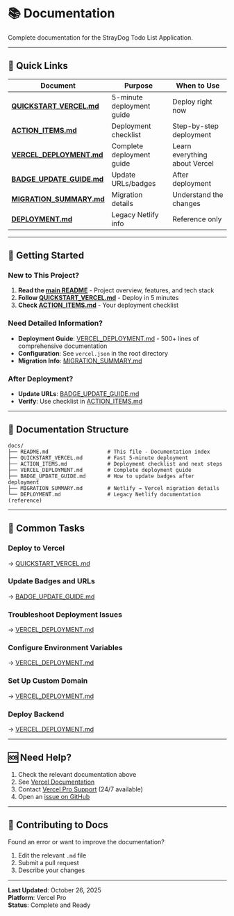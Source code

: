 # 📚 Documentation

Complete documentation for the StrayDog Todo List Application.

---

## 🚀 Quick Links

| Document | Purpose | When to Use |
|----------|---------|-------------|
| **[QUICKSTART_VERCEL.md](./QUICKSTART_VERCEL.md)** | 5-minute deployment guide | Deploy right now |
| **[ACTION_ITEMS.md](./ACTION_ITEMS.md)** | Deployment checklist | Step-by-step deployment |
| **[VERCEL_DEPLOYMENT.md](./VERCEL_DEPLOYMENT.md)** | Complete deployment guide | Learn everything about Vercel |
| **[BADGE_UPDATE_GUIDE.md](./BADGE_UPDATE_GUIDE.md)** | Update URLs/badges | After deployment |
| **[MIGRATION_SUMMARY.md](./MIGRATION_SUMMARY.md)** | Migration details | Understand the changes |
| **[DEPLOYMENT.md](./DEPLOYMENT.md)** | Legacy Netlify info | Reference only |

---

## 📖 Getting Started

### New to This Project?

1. **Read the [main README](../README.md)** - Project overview, features, and tech stack
2. **Follow [QUICKSTART_VERCEL.md](./QUICKSTART_VERCEL.md)** - Deploy in 5 minutes
3. **Check [ACTION_ITEMS.md](./ACTION_ITEMS.md)** - Your deployment checklist

### Need Detailed Information?

- **Deployment Guide**: [VERCEL_DEPLOYMENT.md](./VERCEL_DEPLOYMENT.md) - 500+ lines of comprehensive documentation
- **Configuration**: See `vercel.json` in the root directory
- **Migration Info**: [MIGRATION_SUMMARY.md](./MIGRATION_SUMMARY.md)

### After Deployment?

- **Update URLs**: [BADGE_UPDATE_GUIDE.md](./BADGE_UPDATE_GUIDE.md)
- **Verify**: Use checklist in [ACTION_ITEMS.md](./ACTION_ITEMS.md)

---

## 📂 Documentation Structure

```
docs/
├── README.md                   # This file - Documentation index
├── QUICKSTART_VERCEL.md        # Fast 5-minute deployment
├── ACTION_ITEMS.md             # Deployment checklist and next steps
├── VERCEL_DEPLOYMENT.md        # Complete deployment guide
├── BADGE_UPDATE_GUIDE.md       # How to update badges after deployment
├── MIGRATION_SUMMARY.md        # Netlify → Vercel migration details
└── DEPLOYMENT.md               # Legacy Netlify documentation (reference)
```

---

## 🎯 Common Tasks

### Deploy to Vercel
→ [QUICKSTART_VERCEL.md](./QUICKSTART_VERCEL.md)

### Update Badges and URLs
→ [BADGE_UPDATE_GUIDE.md](./BADGE_UPDATE_GUIDE.md)

### Troubleshoot Deployment Issues
→ [VERCEL_DEPLOYMENT.md](./VERCEL_DEPLOYMENT.md#troubleshooting)

### Configure Environment Variables
→ [VERCEL_DEPLOYMENT.md](./VERCEL_DEPLOYMENT.md#post-deployment-setup)

### Set Up Custom Domain
→ [VERCEL_DEPLOYMENT.md](./VERCEL_DEPLOYMENT.md#custom-domain-optional)

### Deploy Backend
→ [VERCEL_DEPLOYMENT.md](./VERCEL_DEPLOYMENT.md#backend-deployment-options)

---

## 🆘 Need Help?

1. Check the relevant documentation above
2. See [Vercel Documentation](https://vercel.com/docs)
3. Contact [Vercel Pro Support](https://vercel.com/support) (24/7 available)
4. Open an [issue on GitHub](https://github.com/StrayDogSyn/full-stack-ToDoList-Hunter/issues)

---

## 📝 Contributing to Docs

Found an error or want to improve the documentation?

1. Edit the relevant `.md` file
2. Submit a pull request
3. Describe your changes

---

**Last Updated**: October 26, 2025  
**Platform**: Vercel Pro  
**Status**: Complete and Ready
